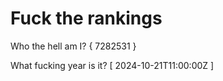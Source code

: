 # Fuck the rankings

Who the hell am I?
{ 7282531 }

What fucking year is it?
[ 2024-10-21T11:00:00Z ]
